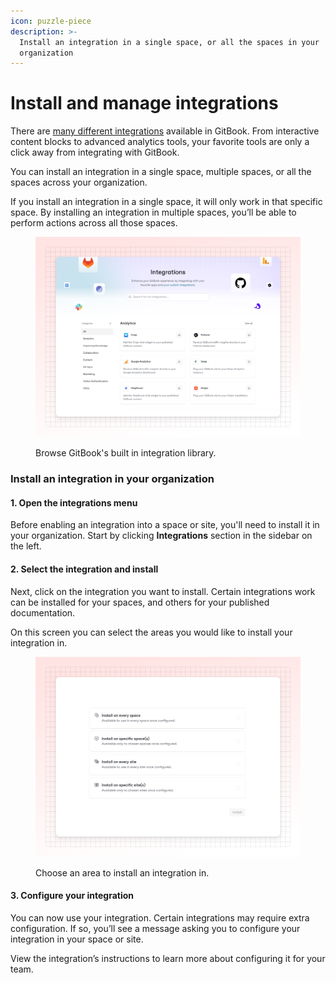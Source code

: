 ```yaml
---
icon: puzzle-piece
description: >-
  Install an integration in a single space, or all the spaces in your
  organization
---
```


# Install and manage integrations

There are [many different integrations](https://app.gitbook.com/integrations) available in GitBook. From interactive content blocks to advanced analytics tools, your favorite tools are only a click away from integrating with GitBook.

You can install an integration in a single space, multiple spaces, or all the spaces across your organization.

If you install an integration in a single space, it will only work in that specific space. By installing an integration in multiple spaces, you’ll be able to perform actions across all those spaces.

<figure><img src="../.gitbook/assets/10_01_25_integrations.svg" alt="A GitBook screenshot showing the integration library" ><figcaption><p>Browse GitBook's built in integration library.</p></figcaption></figure>

### Install an integration in your organization

#### 1. Open the integrations menu

Before enabling an integration into a space or site, you'll need to install it in your organization. Start by clicking **Integrations** section in the sidebar on the left.

#### 2. Select the integration and install

Next, click on the integration you want to install. Certain integrations work can be installed for your spaces, and others for your published documentation.

On this screen you can select the areas you would like to install your integration in.

<figure><img src="../.gitbook/assets/10_01_25_install_integration.svg" alt="A GitBook screenshot showing where to install an integration" ><figcaption><p>Choose an area to install an integration in.</p></figcaption></figure>

#### 3. Configure your integration

You can now use your integration. Certain integrations may require extra configuration. If so, you’ll see a message asking you to configure your integration in your space or site.

View the integration’s instructions to learn more about configuring it for your team.
